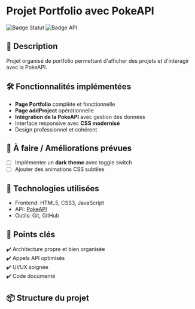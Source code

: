 # Projet Portfolio avec PokeAPI

![Badge Statut](https://img.shields.io/badge/STATUT-EN%20DÉVELOPPEMENT-orange)
![Badge API](https://img.shields.io/badge/API-PokeAPI-blue)

## 📝 Description
Projet organisé de portfolio permettant d'afficher des projets et d'interagir avec la PokeAPI.

## 🛠 Fonctionnalités implémentées
- **Page Portfolio** complète et fonctionnelle
- **Page addProject** opérationnelle
- **Intégration de la PokeAPI** avec gestion des données
- Interface responsive avec **CSS modernisé**
- Design professionnel et cohérent

## 📌 À faire / Améliorations prévues
- [ ] Implémenter un **dark theme** avec toggle switch
- [ ] Ajouter des animations CSS subtiles

## 🚀 Technologies utilisées
- Frontend: HTML5, CSS3, JavaScript
- API: [PokeAPI](https://pokeapi.co/)
- Outils: Git, GitHub

## 📌 Points clés
✔️ Architecture propre et bien organisée  
✔️ Appels API optimisés  
✔️ UI/UX soignée  
✔️ Code documenté

## 📦 Structure du projet
